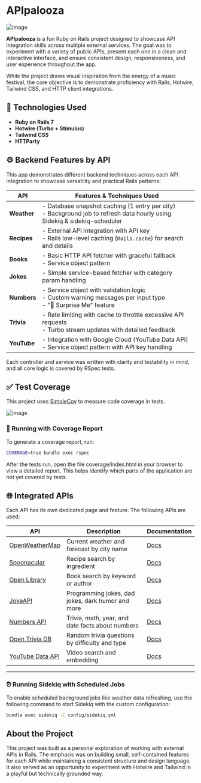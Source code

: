 # APIpalooza

![image](https://github.com/user-attachments/assets/9bd0b841-ab45-48b9-9c84-3d2762f8c507)


**APIpalooza** is a fun Ruby on Rails project designed to showcase API integration skills across multiple external services. The goal was to experiment with a variety of public APIs, present each one in a clean and interactive interface, and ensure consistent design, responsiveness, and user experience throughout the app.

While the project draws visual inspiration from the energy of a music festival, the core objective is to demonstrate proficiency with Rails, Hotwire, Tailwind CSS, and HTTP client integrations.


## 🚀 Technologies Used

- **Ruby on Rails 7**
- **Hotwire (Turbo + Stimulus)**
- **Tailwind CSS**
- **HTTParty**


## ⚙️ Backend Features by API

This app demonstrates different backend techniques across each API integration to showcase versatility and practical Rails patterns:

| API         | Features & Techniques Used |
|-------------|-----------------------------|
| **Weather** | - Database snapshot caching (1 entry per city)  <br>- Background job to refresh data hourly using Sidekiq & sidekiq-scheduler |
| **Recipes** | - External API integration with API key  <br>- Rails low-level caching (`Rails.cache`) for search and details |
| **Books**   | - Basic HTTP API fetcher with graceful fallback  <br>- Service object pattern |
| **Jokes**   | - Simple service-based fetcher with category param handling |
| **Numbers** | - Service object with validation logic  <br>- Custom warning messages per input type  <br>- "🎲 Surprise Me" feature |
| **Trivia**  | - Rate limiting with cache to throttle excessive API requests  <br>- Turbo stream updates with detailed feedback |
| **YouTube** | - Integration with Google Cloud (YouTube Data API)  <br>- Service object pattern with API key handling |

Each controller and service was written with clarity and testability in mind, and all core logic is covered by RSpec tests.



## ✅ Test Coverage

This project uses [SimpleCov](https://github.com/simplecov-ruby/simplecov) to measure code coverage in tests.

![image](https://github.com/user-attachments/assets/450c0636-bde3-4aee-a5c1-449147191ae8)


### 🧪 Running with Coverage Report

To generate a coverage report, run:

```bash
COVERAGE=true bundle exec rspec
```
After the tests run, open the file coverage/index.html in your browser to view a detailed report.
This helps identify which parts of the application are not yet covered by tests.


## 🌐 Integrated APIs

Each API has its own dedicated page and feature. The following APIs are used:

| API | Description | Documentation |
|-----|-------------|---------------|
| [OpenWeatherMap](https://openweathermap.org/api) | Current weather and forecast by city name | [Docs](https://openweathermap.org/current) |
| [Spoonacular](https://spoonacular.com/food-api) | Recipe search by ingredient | [Docs](https://spoonacular.com/food-api/docs) |
| [Open Library](https://openlibrary.org/developers/api) | Book search by keyword or author | [Docs](https://openlibrary.org/dev/docs/api/search) |
| [JokeAPI](https://jokeapi.dev) | Programming jokes, dad jokes, dark humor and more | [Docs](https://jokeapi.dev) |
| [Numbers API](http://numbersapi.com/) | Trivia, math, year, and date facts about numbers | [Docs](http://numbersapi.com/#42) |
| [Open Trivia DB](https://opentdb.com/api_config.php) | Random trivia questions by difficulty and type | [Docs](https://opentdb.com/api_config.php) |
| [YouTube Data API](https://developers.google.com/youtube/v3) | Video search and embedding | [Docs](https://developers.google.com/youtube/v3) |

---

### ⏰ Running Sidekiq with Scheduled Jobs

To enable scheduled background jobs like weather data refreshing, use the following command to start Sidekiq with the custom configuration:

```bash
bundle exec sidekiq -C config/sidekiq.yml
```

## About the Project

This project was built as a personal exploration of working with external APIs in Rails. The emphasis was on building small, self-contained features for each API while maintaining a consistent structure and design language. It also served as an opportunity to experiment with Hotwire and Tailwind in a playful but technically grounded way.
